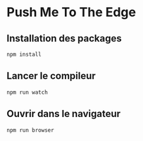 
# Push Me To The Edge


## Installation des packages

```shell
npm install
```

## Lancer le compileur

```shell
npm run watch
```

## Ouvrir dans le navigateur

```shell
npm run browser
```